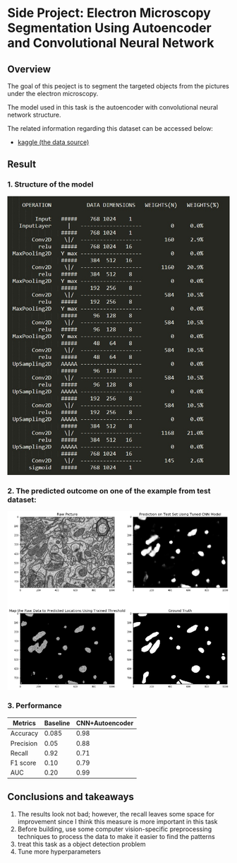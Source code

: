 # Side Project: Electron Microscopy Segmentation Using Autoencoder and Convolutional Neural Network

## Overview
The goal of this peoject is to segment the targeted objects from the pictures under the electron microscopy.

The model used in this task is the autoencoder with convolutional neural network structure.

The related information regarding this dataset can be accessed below:
* [kaggle (the data source)](https://www.kaggle.com/kmader/electron-microscopy-3d-segmentation)

## Result
### 1. Structure of the model
<img src="https://github.com/lwkuant/Side_project_Electron_microscopy_segmentation/blob/master/model_overview.jpg">

### 2. The predicted outcome on one of the example from test dataset:
<img src="https://github.com/lwkuant/Side_project_Electron_microscopy_segmentation/blob/master/Compare_test_result_model_4layers.png">

### 3. Performance
| Metrics   	| Baseline 	| CNN+Autoencoder 	|
|-----------	|----------	|-----------------	|
| Accuracy  	| 0.085    	| 0.98            	|
| Precision 	| 0.05     	| 0.88            	|
| Recall    	| 0.92     	| 0.71            	|
| F1 score  	| 0.10     	| 0.79            	|
| AUC       	| 0.20     	| 0.99            	|

## Conclusions and takeaways
1. The results look not bad; however, the recall leaves some space for improvement since I think this measure is more important in this task
2. Before building, use some computer vision-specific preprocessing techniques to process the data to make it easier to find the patterns
3. treat this task as a object detection problem
4. Tune more hyperparameters

